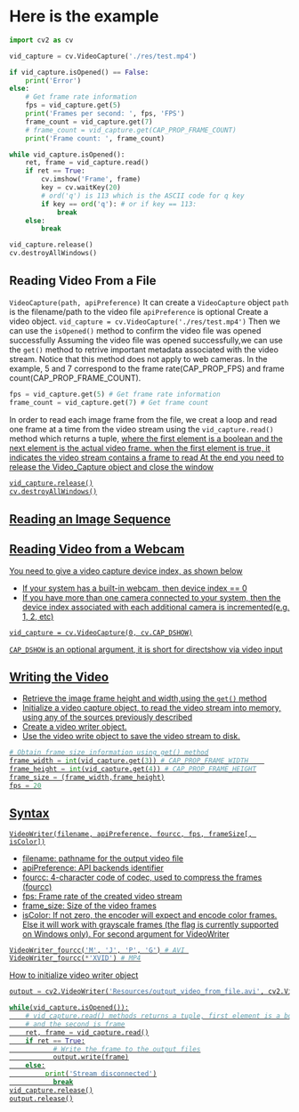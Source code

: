 # Here is the example
```python
import cv2 as cv

vid_capture = cv.VideoCapture('./res/test.mp4')

if vid_capture.isOpened() == False:
    print('Error')
else:
    # Get frame rate information
    fps = vid_capture.get(5)
    print('Frames per second: ', fps, 'FPS')
    frame_count = vid_capture.get(7)
    # frame_count = vid_capture.get(CAP_PROP_FRAME_COUNT)
    print('Frame count: ', frame_count)

while vid_capture.isOpened():
    ret, frame = vid_capture.read()
    if ret == True:
        cv.imshow('Frame', frame)
        key = cv.waitKey(20)
        # ord('q') is 113 which is the ASCII code for q key
        if key == ord('q'): # or if key == 113:
            break
    else:
        break

vid_capture.release()
cv.destroyAllWindows()
```
## Reading Video From a File
`VideoCapture(path, apiPreference)` 
It can create a `VideoCapture` object
`path` is the filename/path to the video file
`apiPreference` is optional
Create a video object.
`vid_capture = cv.VideoCapture('./res/test.mp4')`
Then we can use the `isOpened()` method to confirm the video file was opened  successfully
Assuming the video file was opened successfully,we can use the `get()` method to retrive important metadata associated with the video stream.
Notice that this method does not apply to web cameras.
In the example, 5 and 7 correspond to the frame rate(CAP_PROP_FPS) and frame count(CAP_PROP_FRAME_COUNT).
```python
fps = vid_capture.get(5) # Get frame rate information
frame_count = vid_capture.get(7) # Get frame count
```
In order to read each image frame from the file, we creat a loop and read one frame at a time from the video stream using the `vid_capture.read()` method which returns a tuple, <u>where the first element is a boolean and the next element is the actual video frame<u>.
<u>when the first element is true, it indicates the video stream contains a frame to read</u>
At the end you need to release the Video_Capture object and close the window
```python
vid_capture.release()
cv.destroyAllWindows()
```
## Reading an Image Sequence
## Reading Video from a Webcam
You need to give a video capture device index, as shown below
- If your system has a built-in webcam, then device index == 0 
- If you have more than one camera connected to your system, then the device index associated with each additional camera is incremented(e.g. 1, 2, etc)
```pyhton
vid_capture = cv.VideoCapture(0, cv.CAP_DSHOW)
```
`CAP_DSHOW` is an optional argument, it is short for directshow via video input

## Writing the Video
- Retrieve the image frame height and width,using the `get()` method
- Initialize a video capture object, to read the video stream into memory, using any of the sources previously described
- Create a video writer object.
- Use the video write object to save the video stream to disk.
``` python
# Obtain frame size information using get() method
frame_width = int(vid_capture.get(3)) # CAP_PROP_FRAME_WIDTH    
frame_height = int(vid_capture.get(4)) # CAP_PROP_FRAME_HEIGHT
frame_size = (frame_width,frame_height)
fps = 20
```
## Syntax
```
VideoWriter(filename, apiPreference, fourcc, fps, frameSize[, isColor])
```
- filename: pathname for the output video file
- apiPreference:  API backends identifier
- fourcc: 4-character code of codec, used to compress the frames (fourcc)
- fps: Frame rate of the created video stream
- frame_size: Size of the video frames
- isColor: If not zero, the encoder will expect and encode color frames. Else it will work with grayscale frames (the flag is currently supported on Windows only).
For second argument for VideoWriter
```py
VideoWriter_fourcc('M', 'J', 'P', 'G') # AVI 
VideoWriter_fourcc(*'XVID') # MP4
```
How to initialize video writer object
```py
output = cv2.VideoWriter('Resources/output_video_from_file.avi', cv2.VideoWriter_fourcc('M','J','P','G'), 20, frame_size)
```
```py
while(vid_capture.isOpened()):
    # vid_capture.read() methods returns a tuple, first element is a bool
    # and the second is frame
    ret, frame = vid_capture.read()
    if ret == True:
           # Write the frame to the output files
           output.write(frame)
    else:
         print('Stream disconnected')
           break
vid_capture.release()
output.release()
```